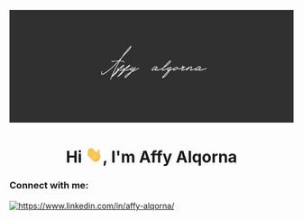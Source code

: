 <p align="center">
  <img src="https://github.com/affyalqorna10/affyalqorna10/blob/fac590881915086a43b58a7c6ff307dc0d56a482/bg.jpg" height="200"/>
</p>


<h1 align="center">Hi 
  <img src="https://raw.githubusercontent.com/ABSphreak/ABSphreak/master/gifs/Hi.gif" width="30px">, I'm Affy Alqorna</h1>
<p align="center">


<h3 align="left">Connect with me:</h3>
<p align="left">
<a href="https://linkedin.com/in/https://www.linkedin.com/in/affy-alqorna/" target="blank"><img align="center" src="https://raw.githubusercontent.com/rahuldkjain/github-profile-readme-generator/master/src/images/icons/Social/linked-in-alt.svg" alt="https://www.linkedin.com/in/affy-alqorna/" height="20" width="30" /></a>
</p>
